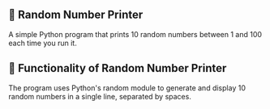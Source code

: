 ## 🎰 Random Number Printer
A simple Python program that prints 10 random numbers between 1 and 100 each time you run it.

## 📌 Functionality of Random Number Printer
The program uses Python's random module to generate and display 10 random numbers in a single line, separated by spaces.

